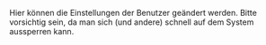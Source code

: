 Hier können die Einstellungen der Benutzer geändert werden. Bitte vorsichtig sein, da man sich (und andere) schnell auf dem System aussperren kann.